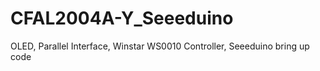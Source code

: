 # CFAL2004A-Y_Seeeduino
OLED, Parallel Interface, Winstar WS0010 Controller, Seeeduino bring up code
